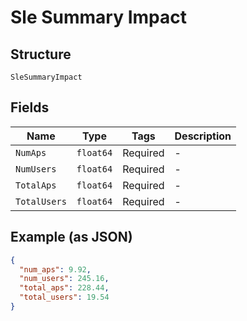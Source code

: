
# Sle Summary Impact

## Structure

`SleSummaryImpact`

## Fields

| Name | Type | Tags | Description |
|  --- | --- | --- | --- |
| `NumAps` | `float64` | Required | - |
| `NumUsers` | `float64` | Required | - |
| `TotalAps` | `float64` | Required | - |
| `TotalUsers` | `float64` | Required | - |

## Example (as JSON)

```json
{
  "num_aps": 9.92,
  "num_users": 245.16,
  "total_aps": 228.44,
  "total_users": 19.54
}
```

